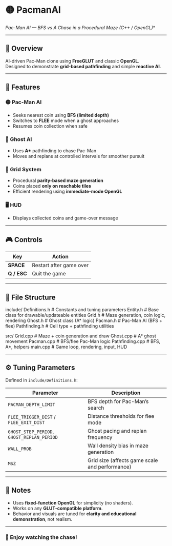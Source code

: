 # 🟡 PacmanAI
**Pac-Man AI — BFS vs A* Chase in a Procedural Maze (C++ / OpenGL)**

---

## 🧠 Overview
AI-driven Pac-Man clone using **FreeGLUT** and classic **OpenGL**.  
Designed to demonstrate **grid-based pathfinding** and simple **reactive AI**.

---

## 🎯 Features

### 🟡 Pac-Man AI
- Seeks nearest coin using **BFS (limited depth)**
- Switches to **FLEE** mode when a ghost approaches
- Resumes coin collection when safe

### 👻 Ghost AI
- Uses **A\*** pathfinding to chase Pac-Man
- Moves and replans at controlled intervals for smoother pursuit

### 🧱 Grid System
- Procedural **parity-based maze generation**
- Coins placed **only on reachable tiles**
- Efficient rendering using **immediate-mode OpenGL**

### 🖥️ HUD
- Displays collected coins and game-over message

---

## 🎮 Controls

| Key | Action |
|-----|---------|
| **SPACE** | Restart after game over |
| **Q / ESC** | Quit the game |

---

## 📁 File Structure

include/
Definitions.h   # Constants and tuning parameters
Entity.h        # Base class for drawable/updateable entities
Grid.h          # Maze generation, coin logic, rendering
Ghost.h         # Ghost class (A* logic)
Pacman.h        # Pac-Man AI (BFS + flee)
Pathfinding.h   # Cell type + pathfinding utilities

src/
Grid.cpp        # Maze + coin generation and draw
Ghost.cpp       # A* ghost movement
Pacman.cpp      # BFS/flee Pac-Man logic
Pathfinding.cpp # BFS, A*, helpers
main.cpp        # Game loop, rendering, input, HUD

---

## ⚙️ Tuning Parameters
Defined in `include/Definitions.h`:

| Parameter | Description |
|------------|-------------|
| `PACMAN_DEPTH_LIMIT` | BFS depth for Pac-Man’s search |
| `FLEE_TRIGGER_DIST` / `FLEE_EXIT_DIST` | Distance thresholds for flee mode |
| `GHOST_STEP_PERIOD`, `GHOST_REPLAN_PERIOD` | Ghost pacing and replan frequency |
| `WALL_PROB` | Wall density bias in maze generation |
| `MSZ` | Grid size (affects game scale and performance) |

---

## 🧩 Notes
- Uses **fixed-function OpenGL** for simplicity (no shaders).  
- Works on any **GLUT-compatible platform**.  
- Behavior and visuals are tuned for **clarity and educational demonstration**, not realism.

---

### 👾 Enjoy watching the chase!
